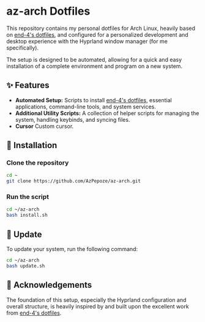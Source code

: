 # az-arch Dotfiles

This repository contains my personal dotfiles for Arch Linux, heavily based on [end-4's dotfiles](https://github.com/end-4/dots-hyprland), and configured for a personalized development and desktop experience with the Hyprland window manager (for me specifically).

The setup is designed to be automated, allowing for a quick and easy installation of a complete environment and program on a new system.

## ✨ Features

-    **Automated Setup:** Scripts to install [end-4's dotfiles](https://github.com/end-4/dots-hyprland), essential applications, command-line tools, and system services.
-    **Additional Utility Scripts:** A collection of helper scripts for managing the system, handling keybinds, and syncing files.
-    **Cursor** Custom cursor.

## 🚀 Installation

### Clone the repository

```bash
cd ~
git clone https://github.com/AzPepoze/az-arch.git
```

### Run the script

```bash
cd ~/az-arch
bash install.sh
```

## 🔄 Update

To update your system, run the following command:

```bash
cd ~/az-arch
bash update.sh
```

## 🙏 Acknowledgements

The foundation of this setup, especially the Hyprland configuration and overall structure, is heavily inspired by and built upon the excellent work from [end-4's dotfiles](https://github.com/end-4/dots-hyprland).
